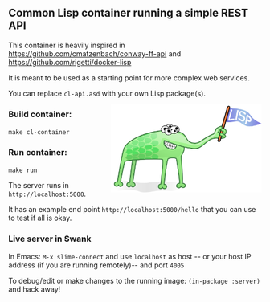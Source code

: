 ## Common Lisp container running a simple REST API

This container is heavily inspired in https://github.com/cmatzenbach/conway-ff-api and https://github.com/rigetti/docker-lisp 

It is meant to be used as a starting point for more complex web services.

You can replace `cl-api.asd` with your own Lisp package(s).

<img src="lispLogo.svg" width=300 align=right>


### Build container:

`make cl-container`

### Run container:

`make run`

The server runs in `http://localhost:5000`.

It has an example end point `http://localhost:5000/hello` that you can use to test if all is okay.

### Live server in Swank

In Emacs:
<code>M-x slime-connect</code>
and use `localhost`  as host -- or your host IP address (if you are running remotely)-- and port `4005`

To debug/edit or make changes to the running image:
`(in-package :server)`
and hack away!


	

